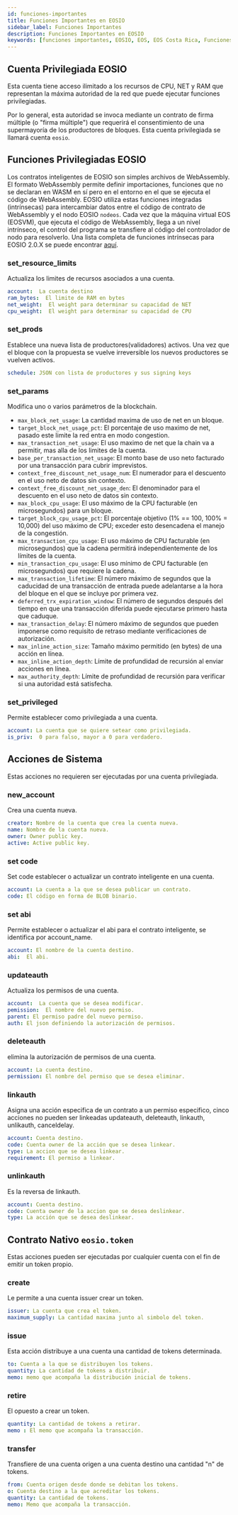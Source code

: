 ```yaml
---
id: funciones-importantes
title: Funciones Importantes en EOSIO
sidebar_label: Funciones Importantes
description: Funciones Importantes en EOSIO
keywords: [funciones importantes, EOSIO, EOS, EOS Costa Rica, Funciones EOSIO]
---
```


## Cuenta Privilegiada EOSIO

Esta cuenta tiene acceso ilimitado a los recursos de CPU, NET y RAM que representan la máxima autoridad de la red que puede ejecutar funciones privilegiadas.

Por lo general, esta autoridad se invoca mediante un contrato de firma múltiple (o "firma múltiple") que requerirá el consentimiento de una supermayoría de los productores de bloques. Esta cuenta privilegiada se llamará cuenta `eosio`.

## Funciones Privilegiadas EOSIO

Los contratos inteligentes de EOSIO son simples archivos de WebAssembly. El formato WebAssembly permite definir importaciones, funciones que no se declaran en WASM en sí pero en el entorno en el que se ejecuta el código de WebAssembly. EOSIO utiliza estas funciones integradas (intrínsecas) para intercambiar datos entre el código de contrato de WebAssembly y el nodo EOSIO `nodeos`. Cada vez que la máquina virtual EOS (EOSVM), que ejecuta el código de WebAssembly, llega a un nivel intrínseco, el control del programa se transfiere al código del controlador de nodo para resolverlo. Una lista completa de funciones intrínsecas para EOSIO 2.0.X se puede encontrar [aquí](https://github.com/EOSIO/eosio.cdt/blob/a6b8d3fc289d46f4612588cdd7223a3d549238f6/libraries/native/native/eosio/intrinsics_def.hpp#L42-L160).

### set_resource_limits

Actualiza los limites de recursos asociados a una cuenta.

``` yaml
account:  La cuenta destino
ram_bytes:  El limite de RAM en bytes
net_weight:  El weight para determinar su capacidad de NET
cpu_weight:  El weight para determinar su capacidad de CPU
```

### set_prods

Establece una nueva lista de productores(validadores) activos. Una vez que el bloque con la propuesta se vuelve irreversible los nuevos productores se vuelven activos.

``` yaml
schedule: JSON con lista de productores y sus signing keys
```

### set_params

Modifica uno o varios parámetros de la blockchain.

- `max_block_net_usage`: La cantidad maxima de uso de net en un bloque.
- `target_block_net_usage_pct`: El porcentaje de uso maximo de net, pasado este limite la red entra en modo congestion.
- `max_transaction_net_usage`: El uso maximo de net que la chain va a permitir, mas alla de los limites de la cuenta.
- `base_per_transaction_net_usage`: El monto base de uso neto facturado por una transacción para cubrir imprevistos.
- `context_free_discount_net_usage_num`: El numerador para el descuento en el uso neto de datos sin contexto.
- `context_free_discount_net_usage_den`: El denominador para el descuento en el uso neto de datos sin contexto.
- `max_block_cpu_usage`: El uso máximo de la CPU facturable (en microsegundos) para un bloque.
- `target_block_cpu_usage_pct`: El porcentaje objetivo (1% == 100, 100% = 10,000) del uso máximo de CPU; exceder esto desencadena el manejo de la congestión.
- `max_transaction_cpu_usage`: El uso máximo de CPU facturable (en microsegundos) que la cadena permitirá independientemente de los límites de la cuenta.
- `min_transaction_cpu_usage`: El uso mínimo de CPU facturable (en microsegundos) que requiere la cadena.
- `max_transaction_lifetime`: El número máximo de segundos que la caducidad de una transacción de entrada puede adelantarse a la hora del bloque en el que se incluye por primera vez.
- `deferred_trx_expiration_window`: El número de segundos después del tiempo en que una transacción diferida puede ejecutarse primero hasta que caduque.
- `max_transaction_delay`: El número máximo de segundos que pueden imponerse como requisito de retraso mediante verificaciones de autorización.
- `max_inline_action_size`: Tamaño máximo permitido (en bytes) de una acción en línea.
- `max_inline_action_depth`: Límite de profundidad de recursión al enviar acciones en línea.
- `max_authority_depth`: Límite de profundidad de recursión para verificar si una autoridad está satisfecha.

### set_privileged

Permite establecer como privilegiada a una cuenta.

```yaml
account: La cuenta que se quiere setear como privilegiada.
is_priv:  0 para falso, mayor a 0 para verdadero.
```

## Acciones de Sistema

Estas acciones no requieren ser ejecutadas por una cuenta privilegiada.

### new_account

Crea una cuenta nueva.

```yaml
creator: Nombre de la cuenta que crea la cuenta nueva.
name: Nombre de la cuenta nueva.
owner: Owner public key.
active: Active public key.
```

### set code

Set code establecer o actualizar un contrato inteligente en una cuenta.

```yaml
account: La cuenta a la que se desea publicar un contrato.
code: El código en forma de BLOB binario.
```

### set abi

Permite establecer o actualizar el abi para el contrato inteligente, se identifica por account_name.

```yaml
account: El nombre de la cuenta destino.
abi:  El abi.
```

### updateauth

Actualiza los permisos de una cuenta.

```yaml
account:  La cuenta que se desea modificar.
pemission:  El nombre del nuevo permiso.
parent: El permiso padre del nuevo permiso.
auth: El json definiendo la autorización de permisos.
```

### deleteauth

elimina la autorización de permisos de una cuenta.

```yaml
account: La cuenta destino.
permission: El nombre del permiso que se desea eliminar.
```

### linkauth

Asigna una acción especifica de un contrato a un permiso especifico, cinco acciones no pueden ser linkeadas updateauth, deleteauth, linkauth, unlikauth, canceldelay.

```yaml
account: Cuenta destino.
code: Cuenta owner de la acción que se desea linkear.
type: La accion que se desea linkear.
requirement: El permiso a linkear.
```

### unlinkauth

Es la reversa de linkauth.

```yaml
account: Cuenta destino.
code: Cuenta owner de la accion que se desea deslinkear.
type: La acción que se desea deslinkear.
```

## Contrato Nativo `eosio.token`

Estas acciones pueden ser ejecutadas por cualquier cuenta con el fin de emitir un token propio.

### create

Le permite a una cuenta issuer crear un token.

```yaml
issuer: La cuenta que crea el token.
maximum_supply: La cantidad maxima junto al simbolo del token.
```

### issue

Esta acción distribuye a una cuenta una cantidad de tokens determinada.

```yaml
to: Cuenta a la que se distribuyen los tokens.
quantity: La cantidad de tokens a distribuir.
memo: memo que acompaña la distribución inicial de tokens.
```

### retire

El opuesto a crear un token.

```yaml
quantity: La cantidad de tokens a retirar.
memo : El memo que acompaña la transacción.
```

### transfer

Transfiere de una cuenta origen a una cuenta destino una cantidad "n" de tokens.

```yaml
from: Cuenta origen desde donde se debitan los tokens.
o: Cuenta destino a la que acreditar los tokens.
quantity: La cantidad de tokens.
memo: Memo que acompaña la transacción.
```
